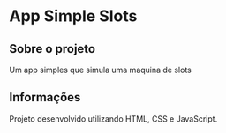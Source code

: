 # App Simple Slots

## Sobre o projeto

Um app simples que simula uma maquina de slots

## Informações

Projeto desenvolvido utilizando HTML, CSS e JavaScript.
